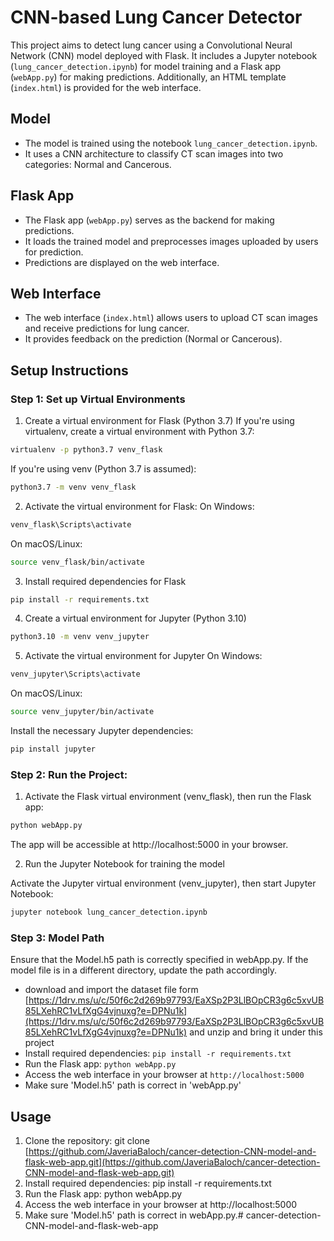 
# CNN-based Lung Cancer Detector

This project aims to detect lung cancer using a Convolutional Neural Network (CNN) model deployed with Flask. It includes a Jupyter notebook (`lung_cancer_detection.ipynb`) for model training and a Flask app (`webApp.py`) for making predictions. Additionally, an HTML template (`index.html`) is provided for the web interface.

## Model
- The model is trained using the notebook `lung_cancer_detection.ipynb`.
- It uses a CNN architecture to classify CT scan images into two categories: Normal and Cancerous.

## Flask App
- The Flask app (`webApp.py`) serves as the backend for making predictions.
- It loads the trained model and preprocesses images uploaded by users for prediction.
- Predictions are displayed on the web interface.

## Web Interface
- The web interface (`index.html`) allows users to upload CT scan images and receive predictions for lung cancer.
- It provides feedback on the prediction (Normal or Cancerous).

## Setup Instructions

### Step 1: Set up Virtual Environments

1. Create a virtual environment for Flask (Python 3.7)
If you're using virtualenv, create a virtual environment with Python 3.7:
```bash 
virtualenv -p python3.7 venv_flask
```

If you're using venv (Python 3.7 is assumed):
```bash
python3.7 -m venv venv_flask
```
2. Activate the virtual environment for Flask:
On Windows:
```bash
venv_flask\Scripts\activate
```
On macOS/Linux:
```bash
source venv_flask/bin/activate
```
3. Install required dependencies for Flask
```bash
pip install -r requirements.txt
```
4. Create a virtual environment for Jupyter (Python 3.10)
```bash
python3.10 -m venv venv_jupyter
```
5. Activate the virtual environment for Jupyter
On Windows:
```bash 
venv_jupyter\Scripts\activate
```
On macOS/Linux:
```bash
source venv_jupyter/bin/activate
```

Install the necessary Jupyter dependencies:
```bash
pip install jupyter
```

###  Step 2: Run the Project:
1. Activate the Flask virtual environment (venv_flask), then run the Flask app:
```bash
python webApp.py
```
The app will be accessible at http://localhost:5000 in your browser.

2. Run the Jupyter Notebook for training the model

Activate the Jupyter virtual environment (venv_jupyter), then start Jupyter Notebook:
```bash 
jupyter notebook lung_cancer_detection.ipynb
```

### Step 3: Model Path
Ensure that the Model.h5 path is correctly specified in webApp.py. If the model file is in a different directory, update the path accordingly.
- download and import the dataset file form [https://1drv.ms/u/c/50f6c2d269b97793/EaXSp2P3LlBOpCR3g6c5xvUB85LXehRC1vLfXgG4vjnuxg?e=DPNu1k](https://1drv.ms/u/c/50f6c2d269b97793/EaXSp2P3LlBOpCR3g6c5xvUB85LXehRC1vLfXgG4vjnuxg?e=DPNu1k) and unzip and bring it under this project
- Install required dependencies: `pip install -r requirements.txt`
- Run the Flask app: `python webApp.py`
- Access the web interface in your browser at `http://localhost:5000`
- Make sure 'Model.h5' path is correct in 'webApp.py'

## Usage
1. Clone the repository: git clone [https://github.com/JaveriaBaloch/cancer-detection-CNN-model-and-flask-web-app.git](https://github.com/JaveriaBaloch/cancer-detection-CNN-model-and-flask-web-app.git)
2. Install required dependencies: pip install -r requirements.txt
3. Run the Flask app: python webApp.py
4. Access the web interface in your browser at http://localhost:5000
5. Make sure 'Model.h5' path is correct in webApp.py.# cancer-detection-CNN-model-and-flask-web-app
